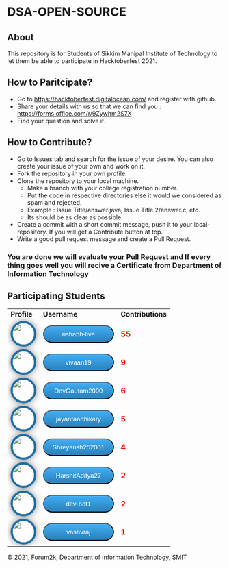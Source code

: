 # DSA-OPEN-SOURCE

## About
This repository is for Students of Sikkim Manipal Institute of Technology to let them be able to participate in Hacktoberfest 2021.

## How to Paritcipate?

- Go to https://hacktoberfest.digitalocean.com/ and register with github.
- Share your details with us so that we can find you : https://forms.office.com/r/9Zywhm2S7X
- Find your question and solve it.


## How to Contribute?

- Go to Issues tab and search for the issue of your desire. You can also create your issue of your own and work on it.
- Fork the repository in your own profile.
- Clone the repository to your local machine.
  - Make a branch with your college registration number.
  - Put the code in respective directories else it would we considered as spam and rejected.
  - Example : Issue Title/answer.java, Issue Title 2/answer.c, etc.
  - Its should be as clear as possible.
- Create a commit with a short commit message, push it to your local-repository. If you will get a Contribute button at top. 
- Write a good pull request message and create a Pull Request. 

### You are done we will evaluate your Pull Request and If every thing goes well you will recive a Certificate from Department of Information Technology

## Participating Students
<!-- START:github_contributors -->
<center><table style="width:100%;"><tr><td><b>Profile</b></td><td><b>Username</b></td><td><b>Contributions</b></td></tr>
<tr><td><img src='https://avatars.githubusercontent.com/u/34997913?v=4' height='50' style="border-radius: 50%;-webkit-box-shadow: 0px 0px 15px 0px rgba(135, 135, 135, 1);-moz-box-shadow:0px 0px 15px 0px rgba(135, 135, 135, 1);box-shadow:0px 0px 15px 0px rgba(135, 135, 135, 1);border: 5px solid #1C6EA4;"/></td><td><a href="https://github.com/rishabh-live/" target="_blank" style="color:white;"><button style=" width:100%; background: #42aef5;  background-image: -webkit-linear-gradient(top, #42aef5, #2980b9)background-image: -moz-linear-gradient(top, #42aef5, #2980b9);background-image: -ms-linear-gradient(top, #42aef5, #2980b9);background-image: -o-linear-gradient(top, #42aef5, #2980b9);background-image: linear-gradient(to bottom, #42aef5, #2980b9);-webkit-border-radius: 60;-moz-border-radius: 60;border-radius: 60px;font-family: Arial;color: #ffffff;font-size: 15px;padding: 10px 20px 10px 20px;text-decoration: none;">rishabh-live</button></a></td><td><label style="font-size:18px;color:red; font-weight:bold;">55</label></td></tr>
<tr><td><img src='https://avatars.githubusercontent.com/u/60281484?v=4' height='50' style="border-radius: 50%;-webkit-box-shadow: 0px 0px 15px 0px rgba(135, 135, 135, 1);-moz-box-shadow:0px 0px 15px 0px rgba(135, 135, 135, 1);box-shadow:0px 0px 15px 0px rgba(135, 135, 135, 1);border: 5px solid #1C6EA4;"/></td><td><a href="https://github.com/vivaan19/" target="_blank" style="color:white;"><button style=" width:100%; background: #42aef5;  background-image: -webkit-linear-gradient(top, #42aef5, #2980b9)background-image: -moz-linear-gradient(top, #42aef5, #2980b9);background-image: -ms-linear-gradient(top, #42aef5, #2980b9);background-image: -o-linear-gradient(top, #42aef5, #2980b9);background-image: linear-gradient(to bottom, #42aef5, #2980b9);-webkit-border-radius: 60;-moz-border-radius: 60;border-radius: 60px;font-family: Arial;color: #ffffff;font-size: 15px;padding: 10px 20px 10px 20px;text-decoration: none;">vivaan19</button></a></td><td><label style="font-size:18px;color:red; font-weight:bold;">9</label></td></tr>
<tr><td><img src='https://avatars.githubusercontent.com/u/77929632?v=4' height='50' style="border-radius: 50%;-webkit-box-shadow: 0px 0px 15px 0px rgba(135, 135, 135, 1);-moz-box-shadow:0px 0px 15px 0px rgba(135, 135, 135, 1);box-shadow:0px 0px 15px 0px rgba(135, 135, 135, 1);border: 5px solid #1C6EA4;"/></td><td><a href="https://github.com/DevGautam2000/" target="_blank" style="color:white;"><button style=" width:100%; background: #42aef5;  background-image: -webkit-linear-gradient(top, #42aef5, #2980b9)background-image: -moz-linear-gradient(top, #42aef5, #2980b9);background-image: -ms-linear-gradient(top, #42aef5, #2980b9);background-image: -o-linear-gradient(top, #42aef5, #2980b9);background-image: linear-gradient(to bottom, #42aef5, #2980b9);-webkit-border-radius: 60;-moz-border-radius: 60;border-radius: 60px;font-family: Arial;color: #ffffff;font-size: 15px;padding: 10px 20px 10px 20px;text-decoration: none;">DevGautam2000</button></a></td><td><label style="font-size:18px;color:red; font-weight:bold;">6</label></td></tr>
<tr><td><img src='https://avatars.githubusercontent.com/u/73451350?v=4' height='50' style="border-radius: 50%;-webkit-box-shadow: 0px 0px 15px 0px rgba(135, 135, 135, 1);-moz-box-shadow:0px 0px 15px 0px rgba(135, 135, 135, 1);box-shadow:0px 0px 15px 0px rgba(135, 135, 135, 1);border: 5px solid #1C6EA4;"/></td><td><a href="https://github.com/jayantaadhikary/" target="_blank" style="color:white;"><button style=" width:100%; background: #42aef5;  background-image: -webkit-linear-gradient(top, #42aef5, #2980b9)background-image: -moz-linear-gradient(top, #42aef5, #2980b9);background-image: -ms-linear-gradient(top, #42aef5, #2980b9);background-image: -o-linear-gradient(top, #42aef5, #2980b9);background-image: linear-gradient(to bottom, #42aef5, #2980b9);-webkit-border-radius: 60;-moz-border-radius: 60;border-radius: 60px;font-family: Arial;color: #ffffff;font-size: 15px;padding: 10px 20px 10px 20px;text-decoration: none;">jayantaadhikary</button></a></td><td><label style="font-size:18px;color:red; font-weight:bold;">5</label></td></tr>
<tr><td><img src='https://avatars.githubusercontent.com/u/51321665?v=4' height='50' style="border-radius: 50%;-webkit-box-shadow: 0px 0px 15px 0px rgba(135, 135, 135, 1);-moz-box-shadow:0px 0px 15px 0px rgba(135, 135, 135, 1);box-shadow:0px 0px 15px 0px rgba(135, 135, 135, 1);border: 5px solid #1C6EA4;"/></td><td><a href="https://github.com/Shreyansh252001/" target="_blank" style="color:white;"><button style=" width:100%; background: #42aef5;  background-image: -webkit-linear-gradient(top, #42aef5, #2980b9)background-image: -moz-linear-gradient(top, #42aef5, #2980b9);background-image: -ms-linear-gradient(top, #42aef5, #2980b9);background-image: -o-linear-gradient(top, #42aef5, #2980b9);background-image: linear-gradient(to bottom, #42aef5, #2980b9);-webkit-border-radius: 60;-moz-border-radius: 60;border-radius: 60px;font-family: Arial;color: #ffffff;font-size: 15px;padding: 10px 20px 10px 20px;text-decoration: none;">Shreyansh252001</button></a></td><td><label style="font-size:18px;color:red; font-weight:bold;">4</label></td></tr>
<tr><td><img src='https://avatars.githubusercontent.com/u/71604531?v=4' height='50' style="border-radius: 50%;-webkit-box-shadow: 0px 0px 15px 0px rgba(135, 135, 135, 1);-moz-box-shadow:0px 0px 15px 0px rgba(135, 135, 135, 1);box-shadow:0px 0px 15px 0px rgba(135, 135, 135, 1);border: 5px solid #1C6EA4;"/></td><td><a href="https://github.com/HarshitAditya27/" target="_blank" style="color:white;"><button style=" width:100%; background: #42aef5;  background-image: -webkit-linear-gradient(top, #42aef5, #2980b9)background-image: -moz-linear-gradient(top, #42aef5, #2980b9);background-image: -ms-linear-gradient(top, #42aef5, #2980b9);background-image: -o-linear-gradient(top, #42aef5, #2980b9);background-image: linear-gradient(to bottom, #42aef5, #2980b9);-webkit-border-radius: 60;-moz-border-radius: 60;border-radius: 60px;font-family: Arial;color: #ffffff;font-size: 15px;padding: 10px 20px 10px 20px;text-decoration: none;">HarshitAditya27</button></a></td><td><label style="font-size:18px;color:red; font-weight:bold;">2</label></td></tr>
<tr><td><img src='https://avatars.githubusercontent.com/u/55504462?v=4' height='50' style="border-radius: 50%;-webkit-box-shadow: 0px 0px 15px 0px rgba(135, 135, 135, 1);-moz-box-shadow:0px 0px 15px 0px rgba(135, 135, 135, 1);box-shadow:0px 0px 15px 0px rgba(135, 135, 135, 1);border: 5px solid #1C6EA4;"/></td><td><a href="https://github.com/dev-bot1/" target="_blank" style="color:white;"><button style=" width:100%; background: #42aef5;  background-image: -webkit-linear-gradient(top, #42aef5, #2980b9)background-image: -moz-linear-gradient(top, #42aef5, #2980b9);background-image: -ms-linear-gradient(top, #42aef5, #2980b9);background-image: -o-linear-gradient(top, #42aef5, #2980b9);background-image: linear-gradient(to bottom, #42aef5, #2980b9);-webkit-border-radius: 60;-moz-border-radius: 60;border-radius: 60px;font-family: Arial;color: #ffffff;font-size: 15px;padding: 10px 20px 10px 20px;text-decoration: none;">dev-bot1</button></a></td><td><label style="font-size:18px;color:red; font-weight:bold;">2</label></td></tr>
<tr><td><img src='https://avatars.githubusercontent.com/u/60337727?v=4' height='50' style="border-radius: 50%;-webkit-box-shadow: 0px 0px 15px 0px rgba(135, 135, 135, 1);-moz-box-shadow:0px 0px 15px 0px rgba(135, 135, 135, 1);box-shadow:0px 0px 15px 0px rgba(135, 135, 135, 1);border: 5px solid #1C6EA4;"/></td><td><a href="https://github.com/vasavraj/" target="_blank" style="color:white;"><button style=" width:100%; background: #42aef5;  background-image: -webkit-linear-gradient(top, #42aef5, #2980b9)background-image: -moz-linear-gradient(top, #42aef5, #2980b9);background-image: -ms-linear-gradient(top, #42aef5, #2980b9);background-image: -o-linear-gradient(top, #42aef5, #2980b9);background-image: linear-gradient(to bottom, #42aef5, #2980b9);-webkit-border-radius: 60;-moz-border-radius: 60;border-radius: 60px;font-family: Arial;color: #ffffff;font-size: 15px;padding: 10px 20px 10px 20px;text-decoration: none;">vasavraj</button></a></td><td><label style="font-size:18px;color:red; font-weight:bold;">1</label></td></tr>
</table></center>

<!-- END:github_contributors -->

&copy; 2021, Forum2k, Department of Information Technology, SMIT
